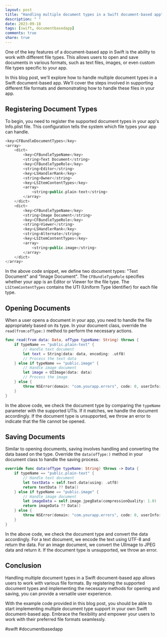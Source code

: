 ```yaml
---
layout: post
title: "Handling multiple document types in a Swift document-based app"
description: " "
date: 2023-09-18
tags: [swift, documentbasedapp]
comments: true
share: true
---
```


One of the key features of a document-based app in Swift is the ability to work with different file types. This allows users to open and save documents in various formats, such as text files, images, or even custom file types specific to your app.

In this blog post, we'll explore how to handle multiple document types in a Swift document-based app. We'll cover the steps involved in supporting different file formats and demonstrating how to handle these files in your app.

## Registering Document Types

To begin, you need to register the supported document types in your app's Info.plist file. This configuration tells the system which file types your app can handle.

```swift
<key>CFBundleDocumentTypes</key>
<array>
    <dict>
        <key>CFBundleTypeName</key>
        <string>Text Document</string>
        <key>CFBundleTypeRole</key>
        <string>Editor</string>
        <key>LSHandlerRank</key>
        <string>Owner</string>
        <key>LSItemContentTypes</key>
        <array>
            <string>public.plain-text</string>
        </array>
    </dict>
    <dict>
        <key>CFBundleTypeName</key>
        <string>Image Document</string>
        <key>CFBundleTypeRole</key>
        <string>Viewer</string>
        <key>LSHandlerRank</key>
        <string>Alternate</string>
        <key>LSItemContentTypes</key>
        <array>
            <string>public.image</string>
        </array>
    </dict>
</array>
```

In the above code snippet, we define two document types: "Text Document" and "Image Document". The `CFBundleTypeRole` specifies whether your app is an Editor or Viewer for the file type. The `LSItemContentTypes` contains the UTI (Uniform Type Identifier) for each file type.

## Opening Documents

When a user opens a document in your app, you need to handle the file appropriately based on its type. In your document class, override the `read(from:ofType:)` method to perform the necessary actions.

```swift
func read(from data: Data, ofType typeName: String) throws {
    if typeName == "public.plain-text" {
        // Handle text document
        let text = String(data: data, encoding: .utf8)
        // Process the text data
    } else if typeName == "public.image" {
        // Handle image document
        let image = UIImage(data: data)
        // Process the image
    } else {
        throw NSError(domain: "com.yourapp.errors", code: 0, userInfo: nil)
    }
}
```

In the above code, we check the document type by comparing the `typeName` parameter with the supported UTIs. If it matches, we handle the document accordingly. If the document type is unsupported, we throw an error to indicate that the file cannot be opened.

## Saving Documents

Similar to opening documents, saving involves handling and converting the data based on the type. Override the `data(ofType:)` method in your document class to handle the saving process.

```swift
override func data(ofType typeName: String) throws -> Data {
    if typeName == "public.plain-text" {
        // Handle text document
        let textData = self.text.data(using: .utf8)
        return textData ?? Data()
    } else if typeName == "public.image" {
        // Handle image document
        let imageData = self.image.jpegData(compressionQuality: 1.0)
        return imageData ?? Data()
    } else {
        throw NSError(domain: "com.yourapp.errors", code: 0, userInfo: nil)
    }
}
```

In the above code, we check the document type and convert the data accordingly. For a text document, we encode the text using UTF-8 and return the data. For an image document, we convert the UIImage to JPEG data and return it. If the document type is unsupported, we throw an error.

## Conclusion

Handling multiple document types in a Swift document-based app allows users to work with various file formats. By registering the supported document types and implementing the necessary methods for opening and saving, you can provide a versatile user experience.

With the example code provided in this blog post, you should be able to start implementing multiple document type support in your own Swift document-based app. Embrace the flexibility and empower your users to work with their preferred file formats seamlessly.

#swift #documentbasedapp